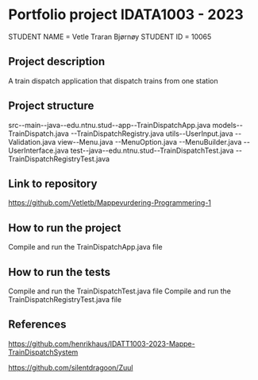 # Portfolio project IDATA1003 - 2023


STUDENT NAME = Vetle Traran Bjørnøy
STUDENT ID = 10065

## Project description

A train dispatch application that dispatch trains from one station

## Project structure

src--main--java--edu.ntnu.stud--app--TrainDispatchApp.java
                                models--TrainDispatch.java
                                       --TrainDispatchRegistry.java
                                utils--UserInput.java
                                     --Validation.java
                                view--Menu.java
                                    --MenuOption.java
                                    --MenuBuilder.java
                                    --UserInterface.java
test--java--edu.ntnu.stud--TrainDispatchTest.java
                         --TrainDispatchRegistryTest.java


## Link to repository

https://github.com/Vetletb/Mappevurdering-Programmering-1

## How to run the project

Compile and run the TrainDispatchApp.java file

## How to run the tests

Compile and run the TrainDispatchTest.java file
Compile and run the TrainDispatchRegistryTest.java file

## References

https://github.com/henrikhaus/IDATT1003-2023-Mappe-TrainDispatchSystem

https://github.com/silentdragoon/Zuul